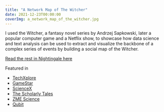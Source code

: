 ```yaml
---
title: "A Network Map of The Witcher"
date: 2021-12-23T00:00:00
coverImg: a_network_map_of_the_witcher.jpg
---
```


I used the Witcher, a fantasy novel series by Andrzej Sapkowski, later a popular computer game and a Netflix show, to showcase how data science and text analysis can be used to extract and visualize the backbone of a complex series of events by building a social map of the Witcher.

<!--more-->

[Read the rest in Nightingale here](https://nightingaledvs.com/a-network-map-of-the-witcher)


Featured in

- [TechXplore](https://techxplore.com/news/2022-02-scientist-network-witcher.html)
- [GameStar](https://www.gamestar.hu/masvilag/rendkivul-latvanyosan-abrazoltak-a-the-witcher-szereploinek-kapcsolatait-304242.html)
- [ScienceX](https://sciencex.com/news/2022-03-week-kilonova-afterglow-witcher-moderate.html)
- [The Scholarly Tales](https://scholarlytales.hcommons.org/2022/01/14/new-digital-scholarship-resources-january-7-14/)
- [ZME Science](https://www.zmescience.com/science/the-witcher-character-network-2643246523/)
- [Qubit](https://qubit.hu/2021/12/30/elkeszult-a-the-witcher-halozati-terkepe)
